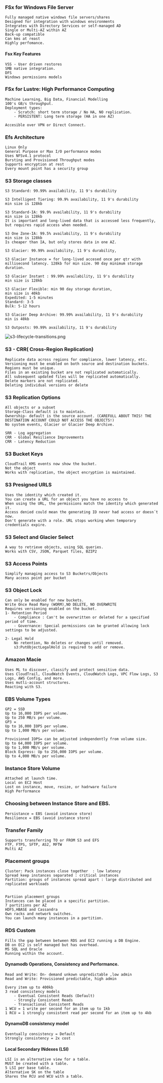 ### FSx for Windows File Server

	Fully managed native windows file servers/shares
	Designed for integration with windows environments
	Integrates with Directory Services or self-managed AD
    Single or Multi-AZ within AZ
    Back-up compatible
    Can kms at reast
    Highly perfomance.
    
    
#### Fsx Key Features
   
    VSS - User driven restores
    SMB native integration.
    DFS
    Windows permissions models


### FSx for Lustre: High Performance Computing

    Machine Learning, Big Data, Financial Modelling
    100's GB/s throughput.
    Deployment types:
        - Scratch: short term storage / No HA, NO replication.
        - PERSISTENT: Long term storage (HA in one AZ)

    Accesible over VPN or Direct Connect.
    

### Efs Architecture

    Linux Only
    General Purpose or Max I/O performance modes
    Uses NFSv4.1 protocol
    Bursting and Provisioned Throughput modes
    Supports encryption at rest 
    Every mount point has a security group

### S3 Storage classes

    S3 Standard: 99.99% availability, 11 9's durability

    S3 Intelligent Tiering: 99.9% availability, 11 9's durability
    min size is 128kb

    S3 Standard-IA: 99.9% availability, 11 9's durability
    min size is 128kb
    It is important and long-lived data that is accessed less frequently, but requires rapid access when needed.

    S3 One Zone-IA: 99.5% availability, 11 9's durability
    min size is 128kb
    Is cheaper than IA, but only stores data in one AZ.

    S3 Glacier: 99.99% availability, 11 9's durability, 

    S3 Glacier Instance = for long-lived accesed once per qtr with
    millisecond latency. 128kb for min size. 90 day minimum storage duration.

    S3 Glacier Instant : 99.99% availability, 11 9's durability
    min size is 128kb

    S3 Glacier Flexible: min 90 day storage duration,
    min size is 40kb
    Expedited: 1-5 minutes
    Standard: 3-5 
    Bulk: 5-12 hours

    S3 Glacier Deep Archive: 99.99% availability, 11 9's durability
    min is 40kb

    S3 Outposts: 99.99% availability, 11 9's durability
    

![s3-lifecycle-transitions.png](./images/s3-lifecycle-transitions.png)

### S3 - CRR( Cross-Region Replication)

    Replicate data across regions for compliance, lower latency, etc.
    Versioning must be enabled on both source and destination buckets.
    Regions must be unique.
    Files in an existing bucket are not replicated automatically.
    All subsequent updated files will be replicated automatically.
    Delete markers are not replicated.
    Deleting individual versions or delete

### S3 Replication Options

    All objects or a subset
    Storage-Class default is to maintain.
    Ownership- default is the source account. (CAREFULL ABOUT THIS! THE DESTINATION ACCOUNT COULD NOT ACCESS THE OBJECTS!)
    No system events, Glacier or Glacier Deep Archive.

    SRR - Log aggregation
    CRR - Global Resilience Improvements
    CRR - Latency Reduction

### S3 Bucket Keys

    CloudTrail KMS events now show the bucket.
    Not the object
    Works with replication, the object encryption is maintained.
    
### S3 Presigned URLS

    Uses the identity which created it.
    You can create a URL for an object you have no access to
    When using the URL, the permissions match the identity which generated it.
    Access denied could mean the generating ID never had access or doesn´t now.
    Don't generate with a role. URL stops working when temporary credentials expire.

### S3 Select and Glacier Select

    A way to retrieve objects, using SQL queries.
    Works with CSV, JSON, Parquet files, BZIP2 

### S3 Access Points

    Simplify managing access to S3 Bucketrs/Objects
    Many access point per bucket
    
### S3 Object Lock
    
    Can only be enabled for new buckets. 
    Write Once Read Many (WORM),NO DELETE, NO OVERWRITE
    Requires versioning enabled on the bucket.
    1- Retention Period
        - Compliance : Can't be overwritten or deleted for a specified period of time.
        - Governance: Special permissions can be granted allowing lock settings to be adjusted.

    2- Legal Hold
        No retention, No deletes or changes until removed.
        s3:PutObjectLegalHold is required to add or remove.

### Amazon Macie

    Uses ML to discover, classify and protect sensitive data.
    Uses CloudTrail, CloudWatch Events, CloudWatch Logs, VPC Flow Logs, S3 Logs, AWS Config, and more.
    Uses mutli-account structures.
    Reacting with S3.


### EBS Volume Types

    GP2 = SSD 
    Up to 16,000 IOPS per volume.
    Up to 250 MB/s per volume.
    GP3 = 
    Up to 16,000 IOPS per volume.
    Up to 1,000 MB/s per volume.

    Provisioned IOPS= can be adjusted independently from volume size.
    Up to 64,000 IOPS per volume.
    Up to 1,000 MB/s per volume.
    Block Express: Up to 256,000 IOPS per volume.
    Up to 4,000 MB/s per volume.

### Instance Store Volume

    Attached at launch time.
    Local on EC2 Host
    Lost on instance, move, resize, or hadrware failure 
    High Performance
    
### Choosing between Instance Store and EBS.

    Persistance = EBS (avoid instance store)
    Resilience = EBS (avoid instance store)
    
### Transfer Family

    Supports transferring TO or FROM S3 and EFS
    FTP, FTPS, SFTP, AS2, MFTW
    Multi AZ


### Placement groups

    Cluster: Pack instances close together  : low latency
    Spread keep instances separated : critical instances
    Partition: groups of instances spread apart : large distributed and replicated workloads


    Partiion placement groups
    Instances can be placed in a specific partition.
    7 partitions per AZ
    HDFS,HBASE and Cassandra
    Own racks and network switches.
    You can launch many instances in a partition.


    
### RDS Custom

    Fills the gap between between RDS and EC2 running a DB Engine.
    DB on EC2 is self managed but has overhead.
    MS SQL and Oracle
    Running within the account.

#### Dynamodb Operations, Consistency and Performance.

    Read and Write: On- demand unkown unpredictable ,low admin
    Read and Write: Provisioned predictable, high admin
    
    Every item up to 400kb
    3 read consistency models
        - Eventual Consistent Reads (Default)
        - Strongly Consistent Reads
        - Transactional Consistent Reads
    1 WCU = 1 write per second for an item up to 1kb
    1 RCU = 1 strongly consistent read per second for an item up to 4kb


    
#### DynamoDB consistency model

    Eventually consistency = Default
    Strongly consistency = 2x cost
    
#### Local Secondary INdexes (LSI)

    LSI is an alternative view for a table.
    MUST be created with a table.
    5 LSI per base table.
    Alternative SK on the table
    Shares the RCU and WCU with a table.

    

